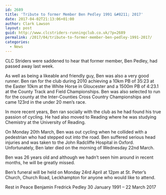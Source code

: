 ```yaml
---
id: 2689
title: 'Tribute to former Member Ben Pedley 1991 &#8211; 2017'
date: 2017-04-02T21:13:06+01:00
author: Clark Lawson
layout: post
guid: http://www.clcstriders-runningclub.co.uk/?p=2689
permalink: /2017/04/tribute-to-former-member-ben-pedley-1991-2017/
categories:
  - News
---
```

CLC Striders were saddened to hear that former member, Ben Pedley, had passed away last week.

As well as being a likeable and friendly guy, Ben was also a very good runner. Ben ran for the club during 2010 achieving a 10km PB of 35:23 at the Easter 10km at the White Horse in Gloucester and a 1500m PB of 4:23.1 at the County Track and Field Championships. Ben was also selected to run for the county at the Inter-Counties Cross Country Championships and came 123rd in the under 20 men&#8217;s race.

In more recent years, Ben ran socially with the club as he had found his true passion of cycling. He had also moved to Reading where he was studying Chemistry at the University of Reading.

On Monday 20th March, Ben was out cycling when he collided with a pedestrian who had stepped out into the road. Ben suffered serious head injuries and was taken to the John Radcliffe Hospital in Oxford. Unfortunately, Ben later died on the morning of Wednesday 22nd March.

Ben was 26 years old and although we hadn&#8217;t seen him around in recent months, he will be greatly missed.

Ben&#8217;s funeral will be held on Monday 24rd April at 12pm at St. Peter&#8217;s Church, Church Road, Leckhampton for anyone who would like to attend.

Rest in Peace Benjamin Fredrick Pedley 30 January 1991 &#8211; 22 March 2017